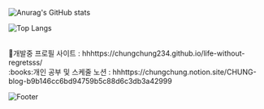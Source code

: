 
![Anurag's GitHub stats](https://github-readme-stats.vercel.app/api?username=chungchung234&show_icons=true&theme=dark) 

![Top Langs](https://github-readme-stats.vercel.app/api/top-langs/?username=chungchung234&langs_count=10&layout=compact&theme=dark)


<br>
🔧개발중 프로필 사이트 : hhhttps://chungchung234.github.io/life-without-regretsss/
<br>
:books:개인 공부 및 스케줄 노션 : hhhttps://chungchung.notion.site/CHUNG-blog-b9b146cc6bd94759b5c88d6c3db3a42999
<br>

![Footer](https://capsule-render.vercel.app/api?type=waving&color=auto&height=200&section=footer)
